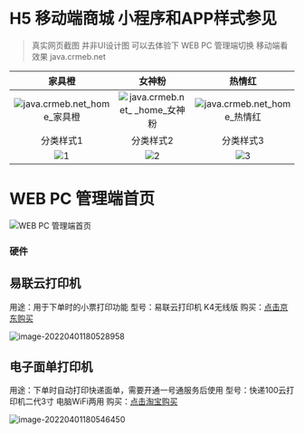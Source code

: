 # H5 移动端商城 小程序和APP样式参见

> 真实网页截图 并非UI设计图 可以去体验下 WEB PC 管理端切换 移动端看效果 java.crmeb.net

|                            家具橙                            |                            女神粉                            |                            热情红                            |                            海鲜蓝                            |                            生鲜绿                            |
| :----------------------------------------------------------: | :----------------------------------------------------------: | :----------------------------------------------------------: | :----------------------------------------------------------: | :----------------------------------------------------------: |
| ![java.crmeb.net_home_家具橙](https://fastly.jsdelivr.net/gh/xbdazz/mypic/img/202204011837940.png) | ![java.crmeb.net_ _home_女神粉](https://fastly.jsdelivr.net/gh/xbdazz/mypic/img/202204011837346.png) | ![java.crmeb.net_home_热情红](https://fastly.jsdelivr.net/gh/xbdazz/mypic/img/202204011838767.png) | ![java.crmeb.net_ _home_海鲜蓝](https://fastly.jsdelivr.net/gh/xbdazz/mypic/img/202204011844869.png) | ![java.crmeb.net_home_生鲜绿](https://fastly.jsdelivr.net/gh/xbdazz/mypic/img/202204011838955.png) |
|                          分类样式1                           |                          分类样式2                           |                          分类样式3                           |                          分类样式4                           |                                                              |
| ![1](https://fastly.jsdelivr.net/gh/xbdazz/mypic/img/202204011908502.png) | ![2](https://fastly.jsdelivr.net/gh/xbdazz/mypic/img/202204011906594.png) | ![3](https://fastly.jsdelivr.net/gh/xbdazz/mypic/img/202204011907808.png) | ![4](https://fastly.jsdelivr.net/gh/xbdazz/mypic/img/202204011907677.png) |                                                              |



# WEB PC 管理端首页

![WEB PC 管理端首页](https://fastly.jsdelivr.net/gh/xbdazz/mypic/img/202204011831028.png)

### 硬件

## 易联云打印机

用途：用于下单时的小票打印功能
型号：易联云打印机 K4无线版
购买：[点击京东购买](https://item.m.jd.com/product/100007033765.html?&utm_source=iosapp&utm_medium=appshare&utm_campaign=t_335139774&utm_term=CopyURL&ad_od=share&gx=RnFjwm5dOzOIn9QUrYN1WCQg9rte)

![image-20220401180528958](https://fastly.jsdelivr.net/gh/xbdazz/mypic/img/202204011805051.png)

## 电子面单打印机

用途：下单时自动打印快递面单，需要开通一号通服务后使用
型号：快递100云打印机二代3寸 电脑WiFi两用
购买：[点击淘宝购买](https://m.tb.cn/h.fmJ2ir5?tk=xOOZ2eSjt4S)

![image-20220401180546450](https://fastly.jsdelivr.net/gh/xbdazz/mypic/img/202204011805475.png)